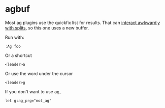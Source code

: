 agbuf
===

Most ag plugins use the quickfix list for results. That can [interact awkwardly with splits](http://vimcasts.org/blog/2013/01/oil-and-vinegar-split-windows-and-project-drawer/), so this one uses a new buffer.

Run with:
```
:Ag foo
```

Or a shortcut
```
<leader>a
```

Or use the word under the cursor
```
<leader>g
```

If you don't want to use ag,
```
let g:ag_prg="not_ag"
```
